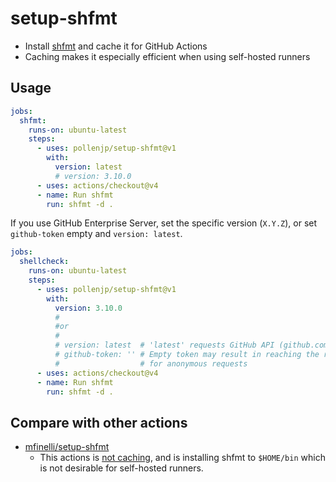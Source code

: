 # setup-shfmt

- Install [shfmt](https://github.com/mvdan/sh) and cache it for GitHub Actions
- Caching makes it especially efficient when using self-hosted runners

## Usage

```yaml
jobs:
  shfmt:
    runs-on: ubuntu-latest
    steps:
      - uses: pollenjp/setup-shfmt@v1
        with:
          version: latest
          # version: 3.10.0
      - uses: actions/checkout@v4
      - name: Run shfmt
        run: shfmt -d .
```

If you use GitHub Enterprise Server, set the specific version (`X.Y.Z`), or set
`github-token` empty and `version: latest`.

```yaml
jobs:
  shellcheck:
    runs-on: ubuntu-latest
    steps:
      - uses: pollenjp/setup-shfmt@v1
        with:
          version: 3.10.0
          #
          #or
          #
          # version: latest  # 'latest' requests GitHub API (github.com)
          # github-token: '' # Empty token may result in reaching the rate limit
          #                  # for anonymous requests
      - uses: actions/checkout@v4
      - name: Run shfmt
        run: shfmt -d .
```

## Compare with other actions

- [mfinelli/setup-shfmt](https://github.com/mfinelli/setup-shfmt)
  - This actions is
    [not caching](https://github.com/mfinelli/setup-shfmt/blob/d9998666636b952a610a923ce3eea22cf21b9705/src/index.ts#L79-L84),
    and is installing shfmt to `$HOME/bin` which is not desirable for
    self-hosted runners.
